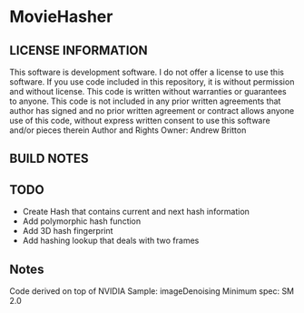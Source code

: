 # MovieHasher

## LICENSE INFORMATION
This software is development software. I do not offer a license to use this software. If you use code included in this repository, it is without permission and without license. This code is written without warranties or guarantees to anyone. This code is not included in any prior written agreements that author has signed and no prior written agreement or contract allows anyone use of this code, without express written consent to use this software and/or pieces therein
Author and Rights Owner: Andrew Britton

## BUILD NOTES

## TODO
- Create Hash that contains current and next hash information
- Add polymorphic hash function
- Add 3D hash fingerprint
- Add hashing lookup that deals with two frames


## Notes
Code derived on top of NVIDIA Sample: imageDenoising
Minimum spec: SM 2.0

